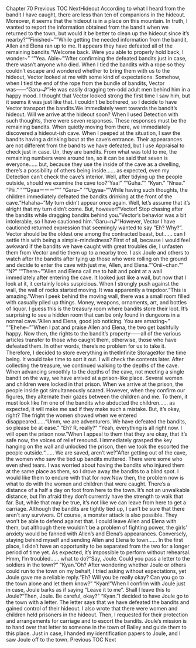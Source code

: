 Chapter 70 Previous TOC NextHideout According to what I heard from the bandit I have caught, there are less than ten of companions in the hideout. Moreover, it seems that the hideout is in a place on this mountain. In truth, I wanted to report the information obtained from the bandit when we returned to the town, but would it be better to clean up the hideout since it’s nearby?“”Finished~””While getting the needed information from the bandit, Allen and Elena ran up to me. It appears they have defeated all of the remaining bandits.“Welcome back. Were you able to properly hold back, I wonder~” “”Yea. Able~””After confirming the defeated bandits just in case, there wasn’t anyone who died. When I tied the bandits with a rope so they couldn’t escape and wondered whether to bring them with us to the hideout, Vector looked at me with some kind of expectations. Somehow, when I tied the end of the rope from the bundle of bandits, Vector was――“Garu~♪”He was easily dragging ten-odd adult men behind him in a happy mood. I thought that Vector looked strong the first time I saw him, but it seems it was just like that. I couldn’t be bothered, so I decide to have Vector transport the bandits.We immediately went towards the bandit’s hideout. Will we arrive at the hideout soon? When I used Detection with such thoughts, there were seven responses. These responses must be the remaining bandits. When quietly moving from there, we immediately discovered a hideout-ish cave. When I peeped at the situation, I saw the bandits having a drinking bout at the cave’s entrance. Their appearances are not different from the bandits we have defeated, but I use Appraisal to check just in case. Un, they are bandits. From what was told to me, the remaining numbers were around ten, so it can be said that seven is everyone…… but, because they use the inside of the cave as a dwelling, there’s a possibility of others being inside…… as expected, even my Detection can’t check the cave’s interior. Well, after tidying up the people outside, should we examine the cave too?“Yaa!” “”Guha.”” “Kyan.” “Nnaa.” “Piii.” “””Gyaaーーー””” “Garu~” “”Ugyaa-“”While having such thoughts, the children immediately defeated the bandits drinking at the front of the cave.“Hahaha~”My turn didn’t appear once again. Well, let’s assume that it’s alright that my turn didn’t come. But, however!“Vector! Stop chasing after the bandits while dragging bandits behind you.”Vector’s behavior was a bit intolerable, so I have cautioned him.“Garu~n♪”However, Vector I have cautioned returned expression that seemingly wanted to say “Eh? Why?”. Vector should be the oldest one among the contracted beast, but…… can I settle this with being a simple-mindedness? First of all, because I would feel awkward if the bandits we have caught with great troubles die, I unfasten them from Vector and tie them up to a nearby tree. I ask Joule and others to watch after the bandits after tying up those who were rolling on the ground and decide to enter the cave with just me, Allen, and Elena.“”Onii~chan.”” “N?” “”There~””Allen and Elena call me to halt and point at a wall immediately after entering the cave. It looked just like a wall, but now that I look at it, it certainly looks suspicious. When I strongly push against the wall, the wall of rocks started moving. It was apparently a trapdoor.“This is amazing.”When I peek behind the moving wall, there was a small room filled with casually piled up things. Money, weapons, ornaments, art, and bottles of liquor. I guess this is the treasury room where bandits store their loot. It’s surprising to see a hidden room that can be only found in dungeons in a normal cave.“Allen and Elena, good job noticing. You are amazing~” “”Ehehe~””When I pat and praise Allen and Elena, the two get bashfully happy. Now then, the rights to the bandit’s property――all of the various articles transfer to those who caught them, otherwise, those who have defeated them. In other words, there’s no problem for us to take it. Therefore, I decided to store everything in the《Infinite Storage》for the time being. It would take time to sort it out. I will check the contents later. After collecting the treasure, we continued walking to the depths of the cave. When advancing smoothly to the depths of the cave, not meeting a single bandit on the way, we have arrived at a prison-like place. Several women and children were locked in that prison. When we arrive at the prison, the people inside got simultaneously scared. However, when they confirm our figures, they alternate their gazes between the children and me. To them, it must look like I’m one of the bandits who abducted the children…… as expected, it will make me sad if they make such a mistake. But, it’s okay, right? The fright the women showed when we entered disappeared……“Umm, we are adventurers. We have defeated the bandits, so please be at ease.” “Eh? R, really?” “Yeah, everything is all right now. I will open the prison now.”When I appeal to them that they are okay, that it’s safe now, the voices of relief resound. I immediately grasped the key hanging on the wall and unlocked the prison, then we took the escorted the people outside.“…… We are saved, aren’t we?”After getting out of the cave, the women who saw the tied up bandits muttered. There were some who even shed tears. I was worried about having the bandits who injured them at the same place as them, so I drove away the bandits to a blind spot. I would like them to endure with that for now.Now then, the problem now is what to do with the women and children that were caught. There’s a distance of a half a day on foot from here to the town. It’s not an unwalkable distance, but I’m afraid they don’t currently have the strength to walk that far. But, while that may be true, it’s not like we can leave from here to get a carriage. Although the bandits are tightly tied up, I can’t be sure that there aren’t any survivors. Of course, a monster attack is also possible. They won’t be able to defend against that. I could leave Allen and Elena with them, but although there wouldn’t be a problem of fighting power, the girls’ anxiety would be fanned with Allen’s and Elena’s appearances. Conversely, staying behind myself and sending Allen and Elena to town…… In the first place, I didn’t have an opportunity to be separated from the two for a longer period of time yet. As expected, it’s impossible to perform without rehearsal. Hmm, I’m troubled…… what to do?“Say, Joule. Could you pass a letter to the soldiers in the town?” “Kyan.”Oh? After wondering whether Joule or others could run to the town on my behalf, I tried asking without expectations, yet Joule gave me a reliable reply.“Eh? Will you be really okay? Can you go to the town alone and let them know?” “Kyan!”When I confirm with Joule just in case, Joule barks as if saying “Leave it to me”. Shall I leave this to Joule?“Then, Joule. Be careful, okay?” “Kyan.”I decided to have Joule go to the town with a letter. The letter says that we have defeated the bandits and gained control of their hideout. I also wrote that there were women and children held prisoners in the hideout. Then, I requested for their protection and arrangements for carriage and to escort the bandits. Joule’s mission is to hand over that letter to someone in the town of Bailey and guide them to this place. Just in case, I handed my identification papers to Joule, and I saw Joule off to the town. Previous TOC Next